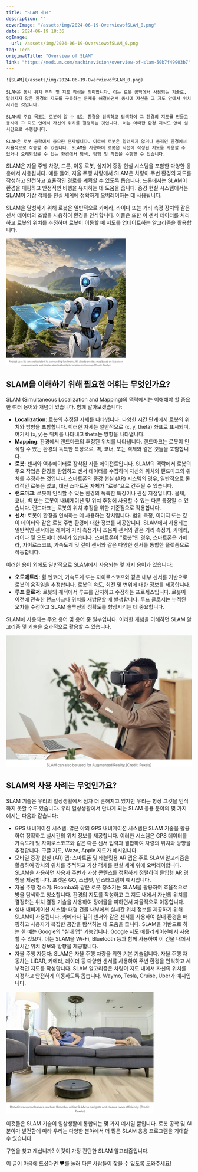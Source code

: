 ```yaml
---
title: "SLAM 개요"
description: ""
coverImage: "/assets/img/2024-06-19-OverviewofSLAM_0.png"
date: 2024-06-19 18:36
ogImage: 
  url: /assets/img/2024-06-19-OverviewofSLAM_0.png
tag: Tech
originalTitle: "Overview of SLAM"
link: "https://medium.com/machinevision/overview-of-slam-50b7f49903b7"
---
```



```
![SLAM](/assets/img/2024-06-19-OverviewofSLAM_0.png)

SLAM은 동시 위치 추적 및 지도 작성을 의미합니다. 이는 로봇 공학에서 사용되는 기술로, 알려지지 않은 환경의 지도를 구축하는 문제를 해결하면서 동시에 자신을 그 지도 안에서 위치시키는 것입니다.

SLAM의 주요 목표는 로봇이 알 수 없는 환경을 탐색하고 탐색하여 그 환경의 지도를 만들고 동시에 그 지도 안에서 자신의 위치를 결정하는 것입니다. 이는 어떠한 환경 지식도 없이 실시간으로 수행됩니다.

SLAM은 로봇 공학에서 중요한 문제입니다. 이로써 로봇은 알려지지 않거나 동적인 환경에서 자율적으로 작동할 수 있습니다. SLAM을 사용하여 로봇은 사전에 작성된 지도를 사용할 수 없거나 오래되었을 수 있는 환경에서 탐색, 탐험 및 작업을 수행할 수 있습니다.
```

<div class="content-ad"></div>

SLAM은 자율 주행 차량, 드론, 이동 로봇, 심지어 증강 현실 시스템을 포함한 다양한 응용에서 사용됩니다. 예를 들어, 자율 주행 차량에서 SLAM은 차량이 주변 환경의 지도를 작성하고 안전하고 효율적인 경로를 계획할 수 있도록 돕습니다. 드론에서는 SLAM이 환경을 매핑하고 안정적인 비행을 유지하는 데 도움을 줍니다. 증강 현실 시스템에서는 SLAM이 가상 객체를 현실 세계에 정확하게 오버레이하는 데 사용됩니다.

SLAM을 달성하기 위해 로봇은 일반적으로 카메라, 라이다 또는 거리 측정 장치와 같은 센서 데이터의 조합을 사용하여 환경을 인식합니다. 이들은 또한 이 센서 데이터를 처리하고 로봇의 위치를 추정하며 로봇이 이동할 때 지도를 업데이트하는 알고리즘을 활용합니다.

![SLAM 개요](/assets/img/2024-06-19-OverviewofSLAM_1.png)

## SLAM을 이해하기 위해 필요한 어휘는 무엇인가요?

<div class="content-ad"></div>

SLAM (Simultaneous Localization and Mapping)의 맥락에서는 이해해야 할 중요한 여러 용어와 개념이 있습니다. 함께 알아보겠습니다:

- **Localization**: 로봇의 추정된 자세를 나타냅니다. 다양한 시간 단계에서 로봇의 위치와 방향을 포함합니다. 이러한 자세는 일반적으로 (x, y, theta) 좌표로 표시되며, 여기서 (x, y)는 위치를 나타내고 theta는 방향을 나타냅니다.
- **Mapping**: 환경에서 랜드마크의 추정된 위치를 나타냅니다. 랜드마크는 로봇이 인식할 수 있는 환경의 독특한 특징으로, 벽, 코너, 또는 객체와 같은 것들을 포함합니다.
- **로봇**: 센서와 액추에이터로 장착된 자율 에이전트입니다. SLAM의 맥락에서 로봇의 주요 작업은 환경을 탐험하고 센서 데이터를 수집하며 자신의 위치와 랜드마크의 위치를 추정하는 것입니다. 스마트폰의 증강 현실 (AR) 시스템의 경우, 일반적으로 물리적인 로봇은 없고, 대신 스마트폰 자체가 "로봇"으로 간주될 수 있습니다.
- **랜드마크**: 로봇이 인식할 수 있는 환경의 독특한 특징이나 관심 지점입니다. 물체, 코너, 벽 또는 로봇이 내비게이션 및 위치 추정에 사용할 수 있는 다른 특징일 수 있습니다. 랜드마크는 로봇의 위치 추정을 위한 기준점으로 작용합니다.
- **센서**: 로봇이 환경을 인식하는 데 사용하는 장치입니다. 범위 측정, 이미지 또는 깊이 데이터와 같은 로봇 주변 환경에 대한 정보를 제공합니다. SLAM에서 사용되는 일반적인 센서에는 레이저 거리 측정기나 초음파 센서와 같은 거리 측정기, 카메라, 라이다 및 오도미터 센서가 있습니다. 스마트폰이 "로봇"인 경우, 스마트폰은 카메라, 자이로스코프, 가속도계 및 깊이 센서와 같은 다양한 센서를 통합한 플랫폼으로 작동합니다.

이러한 용어 외에도 일반적으로 SLAM에서 사용되는 몇 가지 용어가 있습니다:

- **오도메트리**: 휠 엔코더, 가속도계 또는 자이로스코프와 같은 내부 센서를 기반으로 로봇의 움직임을 추정합니다. 로봇의 속도, 회전 및 변위에 대한 정보를 제공합니다.
- **루프 클로저**: 로봇의 궤적에서 루프를 감지하고 수정하는 프로세스입니다. 로봇이 이전에 관측한 랜드마크나 위치를 재방문할 때 발생합니다. 루프 클로저는 누적된 오차를 수정하고 SLAM 솔루션의 정확도를 향상시키는 데 중요합니다.

<div class="content-ad"></div>

SLAM에 사용되는 주요 용어 및 용어 중 일부입니다. 이러한 개념을 이해하면 SLAM 알고리즘 및 기술을 효과적으로 활용할 수 있습니다.

![SLAM 사용 사례](/assets/img/2024-06-19-OverviewofSLAM_2.png)

## SLAM의 사용 사례는 무엇인가요?

SLAM 기술은 우리의 일상생활에서 점차 더 흔해지고 있지만 우리는 항상 그것을 인식하지 못할 수도 있습니다. 우리 일상생활에서 만나게 되는 SLAM 응용 분야의 몇 가지 예시는 다음과 같습니다:

<div class="content-ad"></div>

- GPS 내비게이션 시스템: 많은 야외 GPS 내비게이션 시스템은 SLAM 기술을 활용하여 정확하고 실시간의 위치 정보를 제공합니다. 이러한 시스템은 GPS 데이터를 가속도계 및 자이로스코프와 같은 다른 센서 입력과 결합하여 차량의 위치와 방향을 추정합니다. 구글 지도, Waze, Apple 지도가 예시입니다.
- 모바일 증강 현실 (AR) 앱: 스마트폰 및 태블릿용 AR 앱은 주로 SLAM 알고리즘을 활용하여 장치의 위치를 추적하고 가상 객체를 현실 세계 위에 오버레이합니다. SLAM을 사용하면 사용자 주변과 가상 콘텐츠를 정확하게 정렬하여 몰입형 AR 경험을 제공합니다. 포켓몬 GO, 스냅챗, 인스타그램이 예시입니다.
- 자율 주행 청소기: Roomba와 같은 로봇 청소기는 SLAM을 활용하여 효율적으로 방을 탐색하고 청소합니다. 환경의 지도를 작성하고 그 지도 내에서 자신의 위치를 결정하는 위치 결정 기술을 사용하여 장애물을 피하면서 자율적으로 이동합니다.
- 실내 내비게이션 시스템: 대형 건물 내부에서 실시간 위치 정보를 제공하기 위해 SLAM이 사용됩니다. 카메라나 깊이 센서와 같은 센서를 사용하여 실내 환경을 매핑하고 사용자가 복잡한 공간을 탐색하는 데 도움을 줍니다. SLAM을 기반으로 하는 한 예는 Google의 "실내 맵" 기능입니다. Google 지도 애플리케이션에서 사용할 수 있으며, 이는 SLAM을 Wi-Fi, Bluetooth 등과 함께 사용하여 이 건물 내에서 실시간 위치 정보와 방향을 제공합니다.
- 자율 주행 자동차: SLAM은 자율 주행 차량을 위한 기본 기술입니다. 자율 주행 자동차는 LiDAR, 카메라, 레이더 등 다양한 센서를 사용하여 주변 환경을 인식하고 세부적인 지도를 작성합니다. SLAM 알고리즘은 차량이 지도 내에서 자신의 위치를 지정하고 안전하게 이동하도록 돕습니다. Waymo, Tesla, Cruise, Uber가 예시입니다.

<img src="/assets/img/2024-06-19-OverviewofSLAM_3.png" />

이것들은 SLAM 기술이 일상생활에 통합되는 몇 가지 예시일 뿐입니다. 로봇 공학 및 AI 분야가 발전함에 따라 우리는 다양한 분야에서 더 많은 SLAM 응용 프로그램을 기대할 수 있습니다.

구현을 찾고 계십니까? 이것이 가장 간단한 SLAM 알고리즘입니다.

<div class="content-ad"></div>

이 글이 마음에 드셨다면 ❤를 눌러 다른 사람들이 찾을 수 있도록 도와주세요!